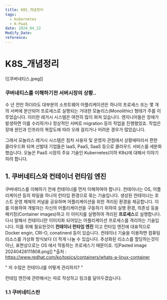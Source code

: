 ```yaml
---
title: K8S_개념정리
tags:
  - kubernetes
  - K-PaaS
date: 2024_04_22
Modify_Date: 
reference:
---
```

# K8S_개념정리

![[쿠버네티스.jpeg]]


### 쿠버네티스를 이해하기전 서버시장의 상황..

수 년 전만 하더라도 대부분의 소프트웨어 어플리케이션은 하나의 프로세스 또는 몇 개의 서버에 분산되어 프로세스로 실행되는 거대한 모놀리스(Monolithic) 형태가 주를 이루었습니다. 이러한 레거시 시스템은 여전히 많이 펴져 있습니다. 엔지니어들은 장애가 발생하면 이를 수리하거나 정상적인 서버로 migration 등의 작업을 진행했었죠. 작업은 장애 원인과 인프라의 복잡도에 따라 오래 걸리거나 어려운 경우가 많았습니다.

그래서 모놀리스 레거시 시스템은 점차 사용자 및 운영자 관점에서 상황에따라서 편한 클라우드화 되며 선발대 기업들은 IaaS, PaaS, SaaS 등으로 클라우드 서비스를 세분화 했습니다.
오늘은 PaaS 시장의 주요 기술인 Kubernetes(이하 K8s)에 대해서 이야기하려 합니다.

## 1. 쿠버네티스와 컨테이너 런타임 엔진

쿠버네티스를 이해하기 전에 컨테이너를 먼저 이해하여야 합니다. 컨테이너는 OS, 어플리케이션 등의 파일을 하나의 런타임 환경으로 묶는 기술입니다. 생성된 컨테이너는 호스트 운영 체제의 커널을 공유하며 어플리케이션을 위한 격리된 환경을 제공합니다. 이를 이용하여 개발자는 자신의 어플리케이션을 구동하기 위하여 실행 환경, 의존성 등을 패키징(Container images)하고 이 이미지를 실행하여 격리된 **프로세스**로 실행합니다. 다시 말해서 컨테이너란 이미지화 되어있는 어플리케이션 프로세스를 격리하는 기술입니다. 이를 위해 필요한것이 **컨테이너 런타임 엔진** 이고 런타임 엔진에 대표적으로 Docker engin, CRI-O, conatinerd 등이 있습니다. 
컨테이너 기술을 이용하면 컴퓨팅 리소스를 가상화 방식보다 더 작게 나눌 수 있습니다. 추상화된 리소스를 할당하는것이 아닌, 표면상으로는 OS 에서 작동하는 프로세스기 때문이죠. 
![[Pasted image 20240426111808.png]]
*출처 : https://www.redhat.com/ko/topics/containers/whats-a-linux-container



" 저 수많은 컨테이너를 어떻게 관리하지? "


런테임 엔진에 관련해서는 따로 작성하고 링크를 달아두겠습니다.

### 1.1 쿠버네티스란

